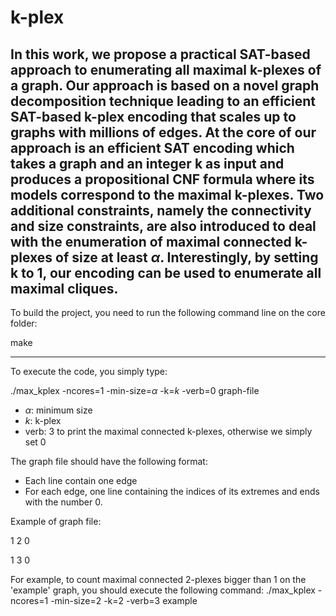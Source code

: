 # k-plex
In this work, we propose a practical SAT-based approach to enumerating all maximal
k-plexes of a graph. Our approach is based on a novel graph decomposition technique 
leading to an efficient SAT-based k-plex encoding that scales up to graphs with millions of edges.
At the core of our approach is an efficient SAT encoding which takes a graph and
an integer k as input and produces a propositional CNF formula where its models correspond to the maximal k-plexes. 
Two additional constraints, namely the connectivity and size constraints, are also introduced to deal with the enumeration
of maximal connected k-plexes of size at least $\alpha$.
Interestingly, by setting k to 1, our encoding can be used to enumerate all maximal cliques.
--------------------------------------------------------------------------------------------
To build the project, you need to run the following command line on the core folder:

make

---------------------------------------------------------------------------------------------

To execute the code, you simply type:

./max_kplex -ncores=1 -min-size=$\alpha$ -k=$k$ -verb=0 graph-file

- $\alpha$: minimum size
- $k$: k-plex
- verb: 3 to print the maximal connected k-plexes, otherwise we simply set 0

 The graph file should have the following format:
  - Each line contain one edge
  - For each edge, one line containing the indices of its extremes and ends with the number 0.
  
  Example of graph file:
  
  1 2 0
  
  1 3 0
  
  For example, to count maximal connected 2-plexes bigger than 1 on the 'example' graph, you should execute the following command:
  ./max_kplex -ncores=1 -min-size=2 -k=2 -verb=3 example

